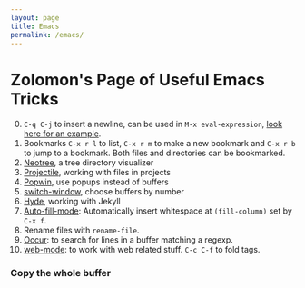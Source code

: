 ```yaml
---
layout: page
title: Emacs
permalink: /emacs/
---
```


# Zolomon's Page of Useful Emacs Tricks

0.  `C-q C-j` to insert a newline, can be used in `M-x eval-expression`, [look here for an example](http://emacs.stackexchange.com/a/16624/8629).
1. Bookmarks `C-x r l` to list, `C-x r m` to make a new bookmark and `C-x r b` to jump to a bookmark. Both files and directories can be bookmarked.
2. [Neotree](https://github.com/jaypei/emacs-neotree), a tree directory visualizer
3. [Projectile](https://github.com/bbatsov/projectile), working with files in projects
4. [Popwin](https://github.com/m2ym/popwin-el), use popups instead of buffers
5. [switch-window](https://github.com/dimitri/switch-window), choose buffers by number
6. [Hyde](https://github.com/nibrahim/Hyde), working with Jekyll
7. [Auto-fill-mode][auto-fill-mode]: Automatically insert whitespace at `(fill-column)` set by `C-x f`.
8. Rename files with `rename-file`.
9. [Occur][occur]: to search for lines in a buffer matching a regexp.
10. [web-mode][web-mode]: to work with web related stuff. `C-c C-f` to fold tags.

### Copy the whole buffer
<script src="https://gist.github.com/61ef174234d41276a7cb.js?file=copy-buffer.el" type="text/javascript"></script>

[auto-fill-mode]: http://www.emacswiki.org/emacs/AutoFillMode
[occur]: http://emacswiki.org/emacs/OccurMode
[web-mode]: http://web-mode.org/
